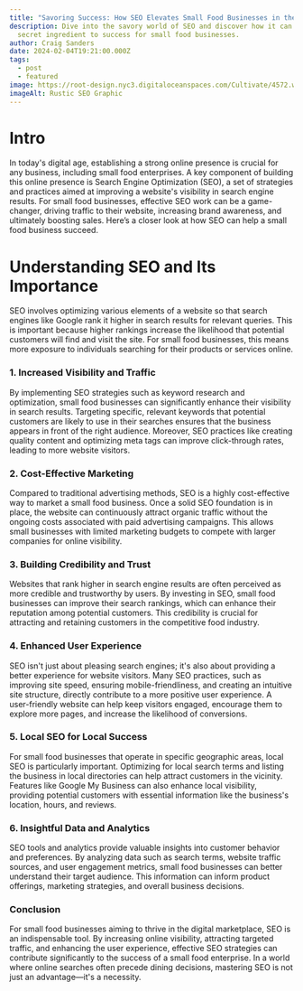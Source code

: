 ```yaml
---
title: "Savoring Success: How SEO Elevates Small Food Businesses in the Digital Era"
description: Dive into the savory world of SEO and discover how it can be the
  secret ingredient to success for small food businesses.
author: Craig Sanders
date: 2024-02-04T19:21:00.000Z
tags:
  - post
  - featured
image: https://root-design.nyc3.digitaloceanspaces.com/Cultivate/4572.webp
imageAlt: Rustic SEO Graphic
---
```

# Intro

In today's digital age, establishing a strong online presence is crucial for any business, including small food enterprises. A key component of building this online presence is Search Engine Optimization (SEO), a set of strategies and practices aimed at improving a website's visibility in search engine results. For small food businesses, effective SEO work can be a game-changer, driving traffic to their website, increasing brand awareness, and ultimately boosting sales. Here’s a closer look at how SEO can help a small food business succeed.

# Understanding SEO and Its Importance

SEO involves optimizing various elements of a website so that search engines like Google rank it higher in search results for relevant queries. This is important because higher rankings increase the likelihood that potential customers will find and visit the site. For small food businesses, this means more exposure to individuals searching for their products or services online.

### 1. Increased Visibility and Traffic

By implementing SEO strategies such as keyword research and optimization, small food businesses can significantly enhance their visibility in search results. Targeting specific, relevant keywords that potential customers are likely to use in their searches ensures that the business appears in front of the right audience. Moreover, SEO practices like creating quality content and optimizing meta tags can improve click-through rates, leading to more website visitors.

### 2. Cost-Effective Marketing

Compared to traditional advertising methods, SEO is a highly cost-effective way to market a small food business. Once a solid SEO foundation is in place, the website can continuously attract organic traffic without the ongoing costs associated with paid advertising campaigns. This allows small businesses with limited marketing budgets to compete with larger companies for online visibility.

### 3. Building Credibility and Trust

Websites that rank higher in search engine results are often perceived as more credible and trustworthy by users. By investing in SEO, small food businesses can improve their search rankings, which can enhance their reputation among potential customers. This credibility is crucial for attracting and retaining customers in the competitive food industry.

### 4. Enhanced User Experience

SEO isn't just about pleasing search engines; it's also about providing a better experience for website visitors. Many SEO practices, such as improving site speed, ensuring mobile-friendliness, and creating an intuitive site structure, directly contribute to a more positive user experience. A user-friendly website can help keep visitors engaged, encourage them to explore more pages, and increase the likelihood of conversions.

### 5. Local SEO for Local Success

For small food businesses that operate in specific geographic areas, local SEO is particularly important. Optimizing for local search terms and listing the business in local directories can help attract customers in the vicinity. Features like Google My Business can also enhance local visibility, providing potential customers with essential information like the business's location, hours, and reviews.

### 6. Insightful Data and Analytics

SEO tools and analytics provide valuable insights into customer behavior and preferences. By analyzing data such as search terms, website traffic sources, and user engagement metrics, small food businesses can better understand their target audience. This information can inform product offerings, marketing strategies, and overall business decisions.

### Conclusion

For small food businesses aiming to thrive in the digital marketplace, SEO is an indispensable tool. By increasing online visibility, attracting targeted traffic, and enhancing the user experience, effective SEO strategies can contribute significantly to the success of a small food enterprise. In a world where online searches often precede dining decisions, mastering SEO is not just an advantage—it's a necessity.
